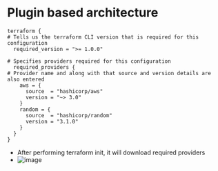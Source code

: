 # Plugin based architecture

```hcl
terraform {
# Tells us the terraform CLI version that is required for this configuration
  required_version = ">= 1.0.0"

# Specifies providers required for this configuration
  required_providers {
# Provider name and along with that source and version details are also entered
    aws = {
      source  = "hashicorp/aws"
      version = "~> 3.0"
    }
    random = {
      source  = "hashicorp/random"
      version = "3.1.0"
    }
  }
}
```

- After performing terraform init, it will download required providers
- ![image](https://github.com/niravmsoni/terraform-aws/assets/6556021/b3ce73c8-4183-4c88-9a11-0c76c3ad7f31)
